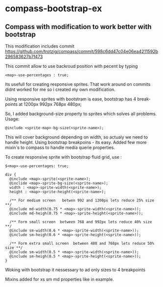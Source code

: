 compass-bootstrap-ex
====================

Compass with modification to work better with bootstrap
---

This modification includes commit https://github.com/trotzig/compass/commit/598c6dd47c04e06ea4211592b296583627b7f473

This commit allow to use backroud position with pecent by typing
    
    <map>-use-percentages : true;
    
Its usefull for creating responsive sprites. That work around on commits didnt worked for me so i created my own modification.

Using  responsive sprites with bootstram is ease, bootstrap has 4 break-points at 1200px 992px 768px 480px;

So, I added background-size property to sprites which solves all problems.
Usage:
    
    @include <sprite-map>-bg-size(<sprite-name>);
    
This will cover background depending on width, so actualy we need to handle height.
Using bootstrap breakpoins - its easy.
Added few more mixin`s to compass to handle media querie properties.

To create responsive sprite with bootstrap fluid grid, use :

    $<map>-use-percentages: true;

    div {
      @include <map>-sprite(<sprite-name>);
      @inclide <map>-sprite-bg-size(<sprite-name>);
      width : <map>-sprite-width(<sprite-name>);
      height : <map>-sprite-height(<sprite-name>);
      
      /** For medium screen   betwen 992 and 1200px lets reduce 25% size **/
      @include md-width(0.75 * <map>-sprite-width(<sprite-name>));
      @include md-heigh(0.75 * <map>-sprite-height(<sprite-name>));
      
      /** Form small screen  between 768 and 992px lets reduce 40% size **/
      @include sm-width(0.6 * <map>-sprite-width(<sprite-name>));
      @include sm-heigh(0.6 * <map>-sprite-height(<sprite-name>));
      
      /** Form extra small screen  between 480 and 768px lets reduce 50% size **/
      @include sm-width(0.5 * <map>-sprite-width(<sprite-name>));
      @include sm-heigh(0.5 * <map>-sprite-height(<sprite-name>));
    }
    
Woking with bootstrap it nessessary to ad only sizes to 4 breakpoints


Mixins added for xs sm md properties like in example.
